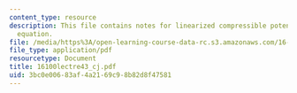 ```yaml
---
content_type: resource
description: This file contains notes for linearized compressible potential flow governing
  equation.
file: /media/https%3A/open-learning-course-data-rc.s3.amazonaws.com/16-100-aerodynamics-fall-2005/3bc0e00683af4a2169c98b82d8f47581_16100lectre43_cj.pdf
file_type: application/pdf
resourcetype: Document
title: 16100lectre43_cj.pdf
uid: 3bc0e006-83af-4a21-69c9-8b82d8f47581
---
```

